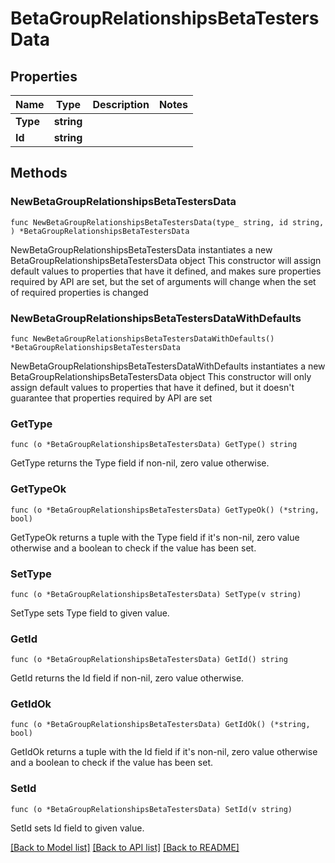 # BetaGroupRelationshipsBetaTestersData

## Properties

Name | Type | Description | Notes
------------ | ------------- | ------------- | -------------
**Type** | **string** |  | 
**Id** | **string** |  | 

## Methods

### NewBetaGroupRelationshipsBetaTestersData

`func NewBetaGroupRelationshipsBetaTestersData(type_ string, id string, ) *BetaGroupRelationshipsBetaTestersData`

NewBetaGroupRelationshipsBetaTestersData instantiates a new BetaGroupRelationshipsBetaTestersData object
This constructor will assign default values to properties that have it defined,
and makes sure properties required by API are set, but the set of arguments
will change when the set of required properties is changed

### NewBetaGroupRelationshipsBetaTestersDataWithDefaults

`func NewBetaGroupRelationshipsBetaTestersDataWithDefaults() *BetaGroupRelationshipsBetaTestersData`

NewBetaGroupRelationshipsBetaTestersDataWithDefaults instantiates a new BetaGroupRelationshipsBetaTestersData object
This constructor will only assign default values to properties that have it defined,
but it doesn't guarantee that properties required by API are set

### GetType

`func (o *BetaGroupRelationshipsBetaTestersData) GetType() string`

GetType returns the Type field if non-nil, zero value otherwise.

### GetTypeOk

`func (o *BetaGroupRelationshipsBetaTestersData) GetTypeOk() (*string, bool)`

GetTypeOk returns a tuple with the Type field if it's non-nil, zero value otherwise
and a boolean to check if the value has been set.

### SetType

`func (o *BetaGroupRelationshipsBetaTestersData) SetType(v string)`

SetType sets Type field to given value.


### GetId

`func (o *BetaGroupRelationshipsBetaTestersData) GetId() string`

GetId returns the Id field if non-nil, zero value otherwise.

### GetIdOk

`func (o *BetaGroupRelationshipsBetaTestersData) GetIdOk() (*string, bool)`

GetIdOk returns a tuple with the Id field if it's non-nil, zero value otherwise
and a boolean to check if the value has been set.

### SetId

`func (o *BetaGroupRelationshipsBetaTestersData) SetId(v string)`

SetId sets Id field to given value.



[[Back to Model list]](../README.md#documentation-for-models) [[Back to API list]](../README.md#documentation-for-api-endpoints) [[Back to README]](../README.md)


